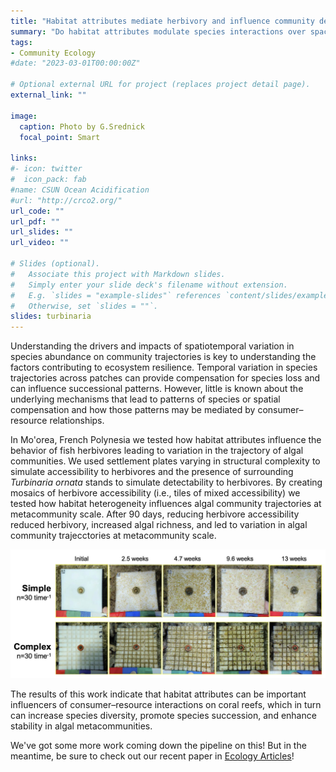 ```yaml
---
title: "Habitat attributes mediate herbivory and influence community development "
summary: "Do habitat attributes modulate species interactions over space leading to variable community trajectories?"
tags:
- Community Ecology
#date: "2023-03-01T00:00:00Z"

# Optional external URL for project (replaces project detail page).
external_link: ""

image:
  caption: Photo by G.Srednick
  focal_point: Smart

links:
#- icon: twitter
#  icon_pack: fab
#name: CSUN Ocean Acidification
#url: "http://crco2.org/"
url_code: ""
url_pdf: ""
url_slides: ""
url_video: ""

# Slides (optional).
#   Associate this project with Markdown slides.
#   Simply enter your slide deck's filename without extension.
#   E.g. `slides = "example-slides"` references `content/slides/example-slides.md`.
#   Otherwise, set `slides = ""`.
slides: turbinaria
---
```


Understanding the drivers and impacts of spatiotemporal variation in species abundance on community trajectories is key to understanding the factors contributing to ecosystem resilience. Temporal variation in species trajectories across patches can provide compensation for species loss and can influence successional patterns. However, little is known about the underlying mechanisms that lead to patterns of species or spatial compensation and how those patterns may be mediated by consumer–resource relationships.


In Mo'orea, French Polynesia we tested how habitat attributes influence the behavior of fish herbivores leading to variation in the trajectory of algal communities. We used settlement plates varying in structural complexity to simulate accessibility to herbivores and the presence of surrounding *Turbinaria ornata* stands to simulate detectability to herbivores. By creating mosaics of herbivore accessibility (i.e., tiles of mixed accessibility) we tested how habitat heterogeneity influences algal community trajectories at metacommunity scale. After 90 days, reducing herbivore accessibility reduced herbivory, increased algal richness, and led to variation in algal community trajecctories at metacommunity scale.

![tiles](images/tile_time.jpeg)

The results of this work indicate that habitat attributes can be important influencers of consumer–resource interactions on coral reefs, which in turn can increase species diversity, promote species succession, and enhance stability in algal metacommunities.

We've got some more work coming down the pipeline on this! But in the meantime, be sure to check out our recent paper in [Ecology Articles](https://esajournals.onlinelibrary.wiley.com/doi/full/10.1002/ecy.3976)!

